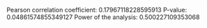 Pearson correlation coefficient: 0.17967118228595913
P-value: 0.04861574855349127
Power of the analysis: 0.500227109353068